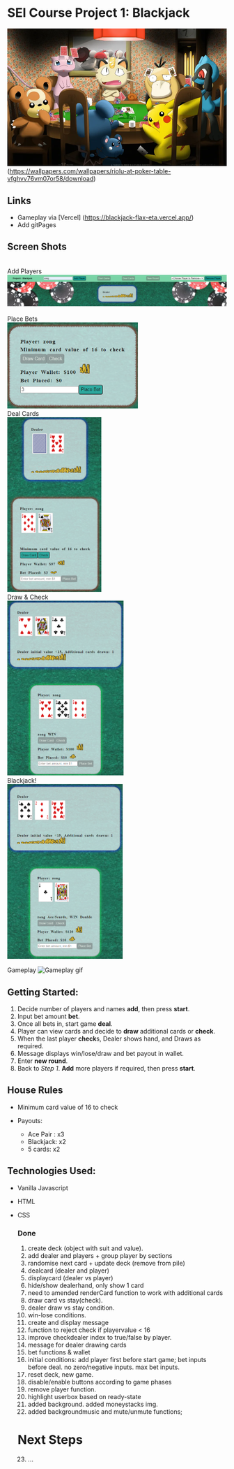 # SEI Course Project 1: Blackjack

![Blackjack](css/pokemonpokertable.jpg)
(https://wallpapers.com/wallpapers/riolu-at-poker-table-vfghvv76vm07or58/download)

## Links

- Gameplay via [Vercel] (https://blackjack-flax-eta.vercel.app/)
- Add gitPages

## Screen Shots

<figure style="display: inline; margin-right: 20px;">
	<figcaption>Add Players</figcaption>
	<img src="css/Add.png" alt="Add Player" width="700">
</figure>
<figure style="display: inline; margin-right: 20px;">
	<figcaption >Place Bets</figcaption>
	<img src="css/Bet.png" alt="Place Bets" style="width: 300px; height: auto">
</figure>
<figure style="display: inline; margin-right: 20px;">
	<figcaption>Deal Cards</figcaption>
	<img src="css/CardsDealt.png" alt="Deal Cards" style="width: auto; height: 400px">
</figure>
<figure style="display: inline; margin-right: 20px;">
	<figcaption>Draw & Check</figcaption>
	<img src="css/Draw&Checked.png" alt="Draw & Check" style="width: auto; height: 400px">
</figure>
<figure style="display: inline; margin-right: 20px;">
	<figcaption>Blackjack!</figcaption>
	<img src="css/Ace.png" alt="Blackjack" style="width: auto; height: 400px;">
</figure>

Gameplay
![Gameplay gif](css/Gameplay.gif)

## Getting Started:

1. Decide number of players and names **add**, then press **start**.
2. Input bet amount **bet**.
3. Once all bets in, start game **deal**.
4. Player can view cards and decide to **draw** additional cards or **check**.
5. When the last player **check**s, Dealer shows hand, and Draws as required.
6. Message displays win/lose/draw and bet payout in wallet.
7. Enter **new round**.
8. Back to _Step 1_. **Add** more players if required, then press **start**.

## House Rules

- Minimum card value of 16 to check
- Payouts:

  - Ace Pair : x3
  - Blackjack: x2
  - 5 cards: x2

## Technologies Used:

- Vanilla Javascript
- HTML
- CSS

  ### Done

  1.  create deck (object with suit and value).
  2.  add dealer and players + group player by sections
  3.  randomise next card + update deck (remove from pile)
  4.  dealcard (dealer and player)
  5.  displaycard (dealer vs player)
  6.  hide/show dealerhand, only show 1 card
  7.  need to amended renderCard function to work with additional cards
  8.  draw card vs stay(check).
  9.  dealer draw vs stay condition.
  10. win-lose conditions.
  11. create and display message
  12. function to reject check if playervalue < 16
  13. improve checkdealer index to true/false by player.
  14. message for dealer drawing cards
  15. bet functions & wallet
  16. initial conditions: add player first before start game; bet inputs before deal. no zero/negative inputs. max bet inputs.
  17. reset deck, new game.
  18. disable/enable buttons according to game phases
  19. remove player function.
  20. highlight userbox based on ready-state
  21. added background. added moneystacks img.
  22. added backgroundmusic and mute/unmute functions;

  # Next Steps

  23. ...
